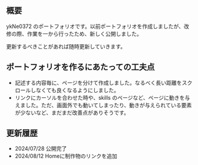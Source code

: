 ## **概要**

ykNe0372 のポートフォリオです。以前ポートフォリオを作成しましたが、改修の際、作業を一から行ったため、新しく公開しました。

更新するべきことがあれば随時更新していきます。

## **ポートフォリオを作るにあたっての工夫点**
- 記述する内容毎に、ページを分けて作成しました。なるべく長い距離をスクロールしなくても良くなるようにしました。
- リンクにカーソルを合わせた時や、skills のページなど、ページに動きを与えました。ただ、画面外でも動いてしまったり、動きが与えられている要素が少ないなど、まだまだ改善点がありそうです。

## **更新履歴**

- 2024/07/28 公開完了
- 2024/08/12 Homeに制作物のリンクを追加
